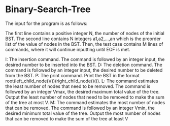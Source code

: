 # Binary-Search-Tree
The input for the program is as follows: 

The first line contains a positive integer N, the number of nodes of the initial BST. The second line contains N integers a1,a2,...,an which is the preorder list of the value of nodes in the BST. Then, the test case contains M lines of commands, where it will continue inputting until EOF is met. 

I: The insertion command. The command is followed by an integer input, the desired number to be inserted into the BST.
D: The deletion command. The command is followed by an integer input, the desired number to be deleted from the BST. 
P: The print command. Print the BST in the format  root(left_child_node()())(right_child_node()()).
L: The command estimates the least number of nodes that need to be removed. The command is followed by an integer Vmax, the desired maximum total value of the tree. Output the least number of nodes that need to be removed to make the sum of the tree at most V.
M: The command estimates the most number of nodes that can be removed. The command is followed by an integer Vmin, the desired minimum total value of the tree. Output the most number of nodes that can be removed to make the sum of the tree at least V
